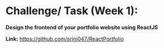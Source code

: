 # Challenge/ Task (Week 1):

**Design the frontend of your portfolio website using ReactJS**

**Link:** https://github.com/srini047/ReactPortfolio
